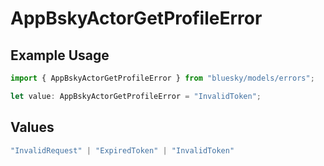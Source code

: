 # AppBskyActorGetProfileError

## Example Usage

```typescript
import { AppBskyActorGetProfileError } from "bluesky/models/errors";

let value: AppBskyActorGetProfileError = "InvalidToken";
```

## Values

```typescript
"InvalidRequest" | "ExpiredToken" | "InvalidToken"
```